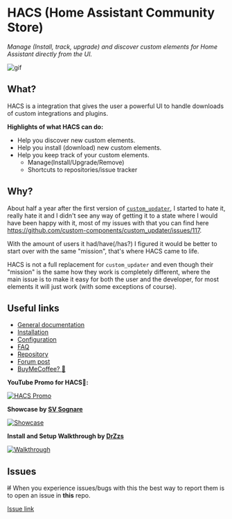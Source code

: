 # HACS (Home Assistant Community Store)

_Manage (Install, track, upgrade) and discover custom elements for Home Assistant directly from the UI._

![gif](https://custom-components.github.io/hacs/images/hacsdemo.gif)

## What?

HACS is a integration that gives the user a powerful UI to handle downloads of custom integrations and plugins.

**Highlights of what HACS can do:**

- Help you discover new custom elements.
- Help you install (download) new custom elements.
- Help you keep track of your custom elements.
  - Manage(Install/Upgrade/Remove)
  - Shortcuts to repositories/issue tracker

## Why?

About half a year after the first version of [`custom_updater`](https://github.com/custom-components/custom_updater), I started to hate it, really hate it and I didn't see any way of getting it to a state where I would have been happy with it, most of my issues with that you can find here https://github.com/custom-components/custom_updater/issues/117.

With the amount of users it had/have(/has?) I figured it would be better to start over with the same "mission", that's where HACS came to life.

HACS is not a full replacement for `custom_updater` and even though their "mission" is the same how they work is completely different, where the main issue is to make it easy for both the user and the developer, for most elements it will just work (with some exceptions of course).

## Useful links

- [General documentation](https://custom-components.github.io/hacs/)
- [Installation](https://custom-components.github.io/hacs/installation/manual/)
- [Configuration](https://custom-components.github.io/hacs/installation/configuration/)
- [FAQ](https://custom-components.github.io/hacs/faq)
- [Repository](https://github.com/custom-components/hacs)
- [Forum post](https://community.home-assistant.io/t/custom-component-hacs/121727)
- [BuyMeCoffee? :see_no_evil:](https://buymeacoffee.com/ludeeus)

**YouTube Promo for HACS🙈:**

[![HACS Promo](https://img.youtube.com/vi/vq0qQtDAOW0/0.jpg)](https://www.youtube.com/watch?v=vq0qQtDAOW0 "HACS Promo")

**Showcase by [SV Sognare](https://www.youtube.com/channel/UC3sknm_GUCDESM7EmVvkgzg)**

[![Showcase](https://img.youtube.com/vi/-PIlL1gSUuY/0.jpg)](https://www.youtube.com/watch?v=-PIlL1gSUuY "Showcase")

**Install and Setup Walkthrough by [DrZzs](https://www.youtube.com/channel/UC7G4tLa4Kt6A9e3hJ-HO8ng)**

[![Walkthrough](https://img.youtube.com/vi/aJTTCAvzpIU/0.jpg)](https://www.youtube.com/watch?v=aJTTCAvzpIU "Walkthrough")

## Issues

~~If~~ When you experience issues/bugs with this the best way to report them is to open an issue in **this** repo.

[Issue link](https://github.com/custom-components/hacs/issues)
